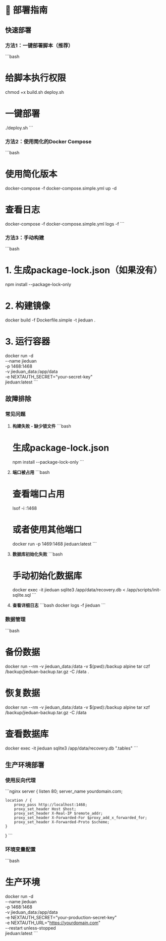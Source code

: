 # 🚀 部署指南

## 快速部署

### 方法1：一键部署脚本（推荐）

\`\`\`bash
# 给脚本执行权限
chmod +x build.sh deploy.sh

# 一键部署
./deploy.sh
\`\`\`

### 方法2：使用简化的Docker Compose

\`\`\`bash
# 使用简化版本
docker-compose -f docker-compose.simple.yml up -d

# 查看日志
docker-compose -f docker-compose.simple.yml logs -f
\`\`\`

### 方法3：手动构建

\`\`\`bash
# 1. 生成package-lock.json（如果没有）
npm install --package-lock-only

# 2. 构建镜像
docker build -f Dockerfile.simple -t jieduan .

# 3. 运行容器
docker run -d \
  --name jieduan \
  -p 1468:1468 \
  -v jieduan_data:/app/data \
  -e NEXTAUTH_SECRET="your-secret-key" \
  jieduan:latest
\`\`\`

## 故障排除

### 常见问题

1. **构建失败 - 缺少锁文件**
   \`\`\`bash
   # 生成package-lock.json
   npm install --package-lock-only
   \`\`\`

2. **端口被占用**
   \`\`\`bash
   # 查看端口占用
   lsof -i :1468
   # 或者使用其他端口
   docker run -p 1469:1468 jieduan:latest
   \`\`\`

3. **数据库初始化失败**
   \`\`\`bash
   # 手动初始化数据库
   docker exec -it jieduan sqlite3 /app/data/recovery.db < /app/scripts/init-sqlite.sql
   \`\`\`

4. **查看详细日志**
   \`\`\`bash
   docker logs -f jieduan
   \`\`\`

### 数据管理

\`\`\`bash
# 备份数据
docker run --rm -v jieduan_data:/data -v $(pwd):/backup alpine tar czf /backup/jieduan-backup.tar.gz -C /data .

# 恢复数据
docker run --rm -v jieduan_data:/data -v $(pwd):/backup alpine tar xzf /backup/jieduan-backup.tar.gz -C /data

# 查看数据库
docker exec -it jieduan sqlite3 /app/data/recovery.db ".tables"
\`\`\`

## 生产环境部署

### 使用反向代理

\`\`\`nginx
server {
    listen 80;
    server_name yourdomain.com;
    
    location / {
        proxy_pass http://localhost:1468;
        proxy_set_header Host $host;
        proxy_set_header X-Real-IP $remote_addr;
        proxy_set_header X-Forwarded-For $proxy_add_x_forwarded_for;
        proxy_set_header X-Forwarded-Proto $scheme;
    }
}
\`\`\`

### 环境变量配置

\`\`\`bash
# 生产环境
docker run -d \
  --name jieduan \
  -p 1468:1468 \
  -v jieduan_data:/app/data \
  -e NEXTAUTH_SECRET="your-production-secret-key" \
  -e NEXTAUTH_URL="https://yourdomain.com" \
  --restart unless-stopped \
  jieduan:latest
\`\`\`
